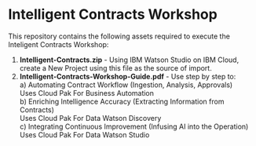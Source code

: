 # Intelligent Contracts Workshop
This repository contains the following assets required to execute the Inteligent Contracts Workshop:
1) <b>Intelligent-Contracts.zip</b> - Using IBM Watson Studio on IBM Cloud, create a New Project using this file as the source of import.
2) <b>Intelligent-Contracts-Workshop-Guide.pdf</b> - Use step by step to:<br>
  a) Automating Contract Workflow (Ingestion, Analysis, Approvals)<br>
     Uses Cloud Pak For Business Automation<br>
  b) Enriching Intelligence Accuracy (Extracting Information from Contracts)<br>
     Uses Cloud Pak For Data Watson Discovery<br>
  c) Integrating Continuous Improvement (Infusing AI into the Operation)<br>
     Uses Cloud Pak For Data Watson Studio
